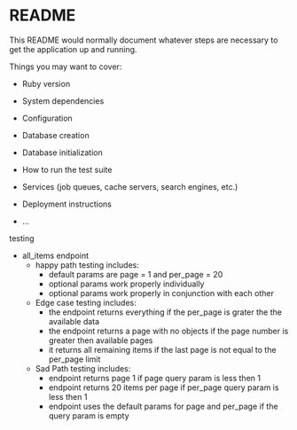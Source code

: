 # README

This README would normally document whatever steps are necessary to get the
application up and running.

Things you may want to cover:

* Ruby version

* System dependencies

* Configuration

* Database creation

* Database initialization

* How to run the test suite

* Services (job queues, cache servers, search engines, etc.)

* Deployment instructions

* ...

testing
- all_items endpoint
  - happy path testing includes:
    - default params are page = 1 and per_page = 20
    - optional params work properly individually
    - optional params work properly in conjunction with each other
  - Edge case testing includes:
    - the endpoint returns everything if the per_page is grater the the available data
    - the endpoint returns a page with no objects if the page number is greater then available pages
    - it returns all remaining items if the last page is not equal to the per_page limit
  - Sad Path testing includes:
    - endpoint returns page 1 if page query param is less then 1
    - endpoint returns 20 items per page if per_page query param is less then 1
    - endpoint uses the default params for page and per_page if the query param is empty
